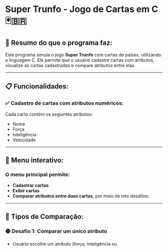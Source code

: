 # Super Trunfo - Jogo de Cartas em C 🃏🇧🇷

## 🧠 Resumo do que o programa faz:

Este programa simula o jogo **Super Trunfo** com cartas de países, utilizando a linguagem C. Ele permite que o usuário cadastre cartas com atributos, visualize as cartas cadastradas e compare atributos entre elas.

---

## 📋 Funcionalidades:

### ✅ Cadastro de cartas com atributos numéricos:
Cada carta contém os seguintes atributos:
- Nome
- Força
- Inteligência
- Velocidade

---

## 📌 Menu interativo:

### O menu principal permite:
- **Cadastrar cartas**
- **Exibir cartas**
- **Comparar atributos entre duas cartas**, por meio de três desafios:

---

## 🎯 Tipos de Comparação:

### 🟡 Desafio 1: Comparar um único atributo
- Usuário escolhe um atributo (força, inteligência ou
